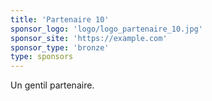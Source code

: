 ```yaml
---
title: 'Partenaire 10'
sponsor_logo: 'logo/logo_partenaire_10.jpg'
sponsor_site: 'https://example.com'
sponsor_type: 'bronze'
type: sponsors
---
```


Un gentil partenaire.
